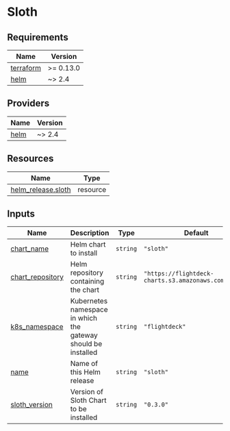 # Sloth

<!-- BEGIN_TF_DOCS -->
## Requirements

| Name | Version |
|------|---------|
| <a name="requirement_terraform"></a> [terraform](#requirement\_terraform) | >= 0.13.0 |
| <a name="requirement_helm"></a> [helm](#requirement\_helm) | ~> 2.4 |

## Providers

| Name | Version |
|------|---------|
| <a name="provider_helm"></a> [helm](#provider\_helm) | ~> 2.4 |

## Resources

| Name | Type |
|------|------|
| [helm_release.sloth](https://registry.terraform.io/providers/hashicorp/helm/latest/docs/resources/release) | resource |

## Inputs

| Name | Description | Type | Default | Required |
|------|-------------|------|---------|:--------:|
| <a name="input_chart_name"></a> [chart\_name](#input\_chart\_name) | Helm chart to install | `string` | `"sloth"` | no |
| <a name="input_chart_repository"></a> [chart\_repository](#input\_chart\_repository) | Helm repository containing the chart | `string` | `"https://flightdeck-charts.s3.amazonaws.com/sloth"` | no |
| <a name="input_k8s_namespace"></a> [k8s\_namespace](#input\_k8s\_namespace) | Kubernetes namespace in which the gateway should be installed | `string` | `"flightdeck"` | no |
| <a name="input_name"></a> [name](#input\_name) | Name of this Helm release | `string` | `"sloth"` | no |
| <a name="input_sloth_version"></a> [sloth\_version](#input\_sloth\_version) | Version of Sloth Chart to be installed | `string` | `"0.3.0"` | no |
<!-- END_TF_DOCS -->